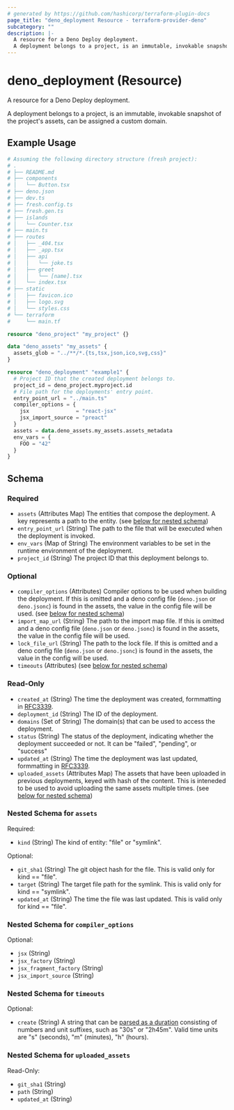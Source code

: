 ```yaml
---
# generated by https://github.com/hashicorp/terraform-plugin-docs
page_title: "deno_deployment Resource - terraform-provider-deno"
subcategory: ""
description: |-
  A resource for a Deno Deploy deployment.
  A deployment belongs to a project, is an immutable, invokable snapshot of the project's assets, can be assigned a custom domain.
---
```


# deno_deployment (Resource)

A resource for a Deno Deploy deployment.

A deployment belongs to a project, is an immutable, invokable snapshot of the project's assets, can be assigned a custom domain.

## Example Usage

```terraform
# Assuming the following directory structure (fresh project):
# .
# ├── README.md
# ├── components
# │   └── Button.tsx
# ├── deno.json
# ├── dev.ts
# ├── fresh.config.ts
# ├── fresh.gen.ts
# ├── islands
# │   └── Counter.tsx
# ├── main.ts
# ├── routes
# │   ├── _404.tsx
# │   ├── _app.tsx
# │   ├── api
# │   │   └── joke.ts
# │   ├── greet
# │   │   └── [name].tsx
# │   └── index.tsx
# ├── static
# │   ├── favicon.ico
# │   ├── logo.svg
# │   └── styles.css
# └── terraform
#     └── main.tf

resource "deno_project" "my_project" {}

data "deno_assets" "my_assets" {
  assets_glob = "../**/*.{ts,tsx,json,ico,svg,css}"
}

resource "deno_deployment" "example1" {
  # Project ID that the created deployment belongs to.
  project_id = deno_project.myproject.id
  # File path for the deployments' entry point.
  entry_point_url = "../main.ts"
  compiler_options = {
    jsx               = "react-jsx"
    jsx_import_source = "preact"
  }
  assets = data.deno_assets.my_assets.assets_metadata
  env_vars = {
    FOO = "42"
  }
}
```

<!-- schema generated by tfplugindocs -->
## Schema

### Required

- `assets` (Attributes Map) The entities that compose the deployment. A key represents a path to the entity. (see [below for nested schema](#nestedatt--assets))
- `entry_point_url` (String) The path to the file that will be executed when the deployment is invoked.
- `env_vars` (Map of String) The environment variables to be set in the runtime environment of the deployment.
- `project_id` (String) The project ID that this deployment belongs to.

### Optional

- `compiler_options` (Attributes) Compiler options to be used when building the deployment. If this is omitted and a deno config file (`deno.json` or `deno.jsonc`) is found in the assets, the value in the config file will be used. (see [below for nested schema](#nestedatt--compiler_options))
- `import_map_url` (String) The path to the import map file. If this is omitted and a deno config file (`deno.json` or `deno.jsonc`) is found in the assets, the value in the config file will be used.
- `lock_file_url` (String) The path to the lock file. If this is omitted and a deno config file (`deno.json` or `deno.jsonc`) is found in the assets, the value in the config will be used.
- `timeouts` (Attributes) (see [below for nested schema](#nestedatt--timeouts))

### Read-Only

- `created_at` (String) The time the deployment was created, formmatting in [RFC3339](https://datatracker.ietf.org/doc/html/rfc3339).
- `deployment_id` (String) The ID of the deployment.
- `domains` (Set of String) The domain(s) that can be used to access the deployment.
- `status` (String) The status of the deployment, indicating whether the deployment succeeded or not. It can be "failed", "pending", or "success"
- `updated_at` (String) The time the deployment was last updated, formmatting in [RFC3339](https://datatracker.ietf.org/doc/html/rfc3339).
- `uploaded_assets` (Attributes Map) The assets that have been uploaded in previous deployments, keyed with hash of the content. This is inteneded to be used to avoid uploading the same assets multiple times. (see [below for nested schema](#nestedatt--uploaded_assets))

<a id="nestedatt--assets"></a>
### Nested Schema for `assets`

Required:

- `kind` (String) The kind of entity: "file" or "symlink".

Optional:

- `git_sha1` (String) The git object hash for the file. This is valid only for kind == "file".
- `target` (String) The target file path for the symlink. This is valid only for kind == "symlink".
- `updated_at` (String) The time the file was last updated. This is valid only for kind == "file".


<a id="nestedatt--compiler_options"></a>
### Nested Schema for `compiler_options`

Optional:

- `jsx` (String)
- `jsx_factory` (String)
- `jsx_fragment_factory` (String)
- `jsx_import_source` (String)


<a id="nestedatt--timeouts"></a>
### Nested Schema for `timeouts`

Optional:

- `create` (String) A string that can be [parsed as a duration](https://pkg.go.dev/time#ParseDuration) consisting of numbers and unit suffixes, such as "30s" or "2h45m". Valid time units are "s" (seconds), "m" (minutes), "h" (hours).


<a id="nestedatt--uploaded_assets"></a>
### Nested Schema for `uploaded_assets`

Read-Only:

- `git_sha1` (String)
- `path` (String)
- `updated_at` (String)
